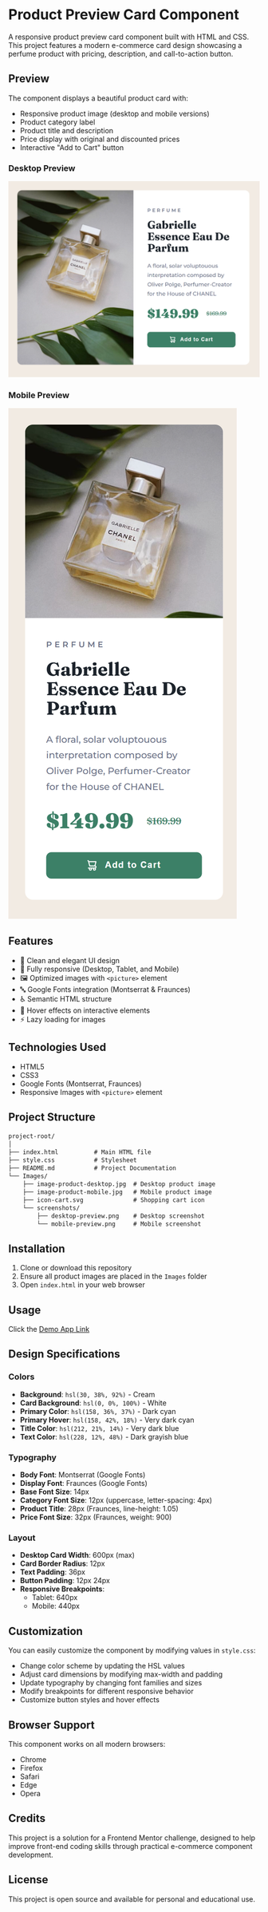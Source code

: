 # Product Preview Card Component

A responsive product preview card component built with HTML and CSS. This project features a modern e-commerce card design showcasing a perfume product with pricing, description, and call-to-action button.

## Preview

The component displays a beautiful product card with:

- Responsive product image (desktop and mobile versions)
- Product category label
- Product title and description
- Price display with original and discounted prices
- Interactive "Add to Cart" button

### Desktop Preview

![Desktop Version Demo Image of Product Preview Card Component](./Images/Screenshots/desktop-preview.png/)

### Mobile Preview

![Mobile Version Demo Image of Product Preview Card Component](./Images/Screenshots/mobile-preview.png/)

## Features

- 🎨 Clean and elegant UI design
- 📱 Fully responsive (Desktop, Tablet, and Mobile)
- 🖼️ Optimized images with `<picture>` element
- 🔤 Google Fonts integration (Montserrat & Fraunces)
- ♿ Semantic HTML structure
- 🎯 Hover effects on interactive elements
- ⚡ Lazy loading for images

## Technologies Used

- HTML5
- CSS3
- Google Fonts (Montserrat, Fraunces)
- Responsive Images with `<picture>` element

## Project Structure

```
project-root/
│
├── index.html          # Main HTML file
├── style.css           # Stylesheet
├── README.md           # Project Documentation
└── Images/
    ├── image-product-desktop.jpg  # Desktop product image
    ├── image-product-mobile.jpg   # Mobile product image
    ├── icon-cart.svg              # Shopping cart icon
    └── screenshots/
        ├── desktop-preview.png    # Desktop screenshot
        └── mobile-preview.png     # Mobile screenshot
```

## Installation

1. Clone or download this repository
2. Ensure all product images are placed in the `Images` folder
3. Open `index.html` in your web browser

## Usage

Click the [Demo App Link](https://simple-product-preview-card-component.vercel.app/)

## Design Specifications

### Colors

- **Background**: `hsl(30, 38%, 92%)` - Cream
- **Card Background**: `hsl(0, 0%, 100%)` - White
- **Primary Color**: `hsl(158, 36%, 37%)` - Dark cyan
- **Primary Hover**: `hsl(158, 42%, 18%)` - Very dark cyan
- **Title Color**: `hsl(212, 21%, 14%)` - Very dark blue
- **Text Color**: `hsl(228, 12%, 48%)` - Dark grayish blue

### Typography

- **Body Font**: Montserrat (Google Fonts)
- **Display Font**: Fraunces (Google Fonts)
- **Base Font Size**: 14px
- **Category Font Size**: 12px (uppercase, letter-spacing: 4px)
- **Product Title**: 28px (Fraunces, line-height: 1.05)
- **Price Font Size**: 32px (Fraunces, weight: 900)

### Layout

- **Desktop Card Width**: 600px (max)
- **Card Border Radius**: 12px
- **Text Padding**: 36px
- **Button Padding**: 12px 24px
- **Responsive Breakpoints**:
  - Tablet: 640px
  - Mobile: 440px

## Customization

You can easily customize the component by modifying values in `style.css`:

- Change color scheme by updating the HSL values
- Adjust card dimensions by modifying max-width and padding
- Update typography by changing font families and sizes
- Modify breakpoints for different responsive behavior
- Customize button styles and hover effects

## Browser Support

This component works on all modern browsers:

- Chrome
- Firefox
- Safari
- Edge
- Opera

## Credits

This project is a solution for a Frontend Mentor challenge, designed to help improve front-end coding skills through practical e-commerce component development.

## License

This project is open source and available for personal and educational use.
